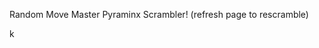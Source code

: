 <!DOCTYPE html>
<html>
<body>

<p id="kek">Random Move Master Pyraminx Scrambler! (refresh page to rescramble)</p>
<p id="scramble">k</p>
<script>
var scramble = "";
var len = 42;
var theTurns = ["U","u","R","r","L","l","B","b"];
var theSuffixes =["","'"];
/* Function by Kas Thomas, http://www.planetpdf.com/developer/article.asp?ContentID=testing_for_object_types_in_ja */
function isArray(obj){
 if(typeof obj=='object'){
  var test = obj.constructor.toString().match(/array/i); 
  return (test != null);
  }
 return false;
}
// Takes a random element of the array x.
function rndEl(x){return x[Math.floor(Math.random()*x.length)];}

function megascramble(turns, suffixes){
 var num = 1;
 var donemoves=[];
 var lastaxis;
 var i,j,k;
 for(i=0;i<num;i++){
  var s="";
  lastaxis=-1;
  for(j=0;j<len;j++){
   var done=0;
   do{
    var first=Math.floor(Math.random()*turns.length);
    var second=Math.floor(Math.random()*turns[first].length);
    if (first!=lastaxis) {
     for(k=0;k<turns[first].length;k++){donemoves[k]=0;}
     lastaxis=first;
    }
    if (donemoves[second]==0) {
     donemoves[second]=1;
     if(isArray(turns[first][second])){
      s+=rndEl(turns[first][second])+rndEl(suffixes)+" ";
     }else{
      s+=turns[first][second]+rndEl(suffixes)+" ";
     }
     done=1;
    }
   }while(done==0);
  }
  scramble = s;
  scramble += " TIPS:";
  var uTip = Math.floor(Math.random() * 3);
  if (uTip == 1) {scramble += " u"};
  if (uTip == 2) {scramble += " u'"};
  var rTip = Math.floor(Math.random() * 3);
  if (rTip == 1) {scramble += " r"};
  if (rTip == 2) {scramble += " r'"};
  var lTip = Math.floor(Math.random() * 3);
  if (lTip == 1) {scramble += " l"};
  if (lTip == 2) {scramble += " l'"};
  var bTip = Math.floor(Math.random() * 3);
  if (bTip == 1) {scramble += " b"};
  if (bTip == 2) {scramble += " b'"};
  if (uTip == 0 && rTip == 0 && lTip == 0 && bTip == 0) {scramble += " No Tips!";};
 }
}
megascramble(theTurns, theSuffixes);
document.getElementById("scramble").innerHTML = scramble;
</script> 
</body>
</html>
